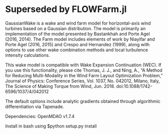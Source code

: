 # Superseded by FLOWFarm.jl

GaussianWake is a wake and wind farm model for horizontal-axis wind turbines based on a Gaussian distribution. The model is primarily an implementation of the model presented by Bastankhah and Porte Agel (2016, 2014). The Farm model includes elements of work by Niayifar and Porte Agel (2016, 2015) and Crespo and Hernandez (1999), along with options to use other wake combination methods and local turbulence intensity calculations.

This wake model is compatible with Wake Expansion Continuation (WEC). If you use this functionality, please cite Thomas, J. J., and Ning, A., “A Method for Reducing Multi-Modality in the Wind Farm Layout Optimization Problem,” Journal of Physics: Conference Series, Vol. 1037, No. 042012, Milano, Italy, The Science of Making Torque from Wind, Jun. 2018. doi:10.1088/1742-6596/1037/4/042012

The default options include analytic gradients obtained through algorithmic differentiation via Tapenade.

Dependencies: OpenMDAO v1.7.4

Install in bash using $python setup.py install
